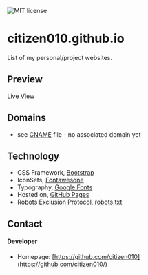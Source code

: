 ![MIT license](https://img.shields.io/badge/license-MIT-blue)

# citizen010.github.io

List of my personal/project websites.

## Preview ##
[Live View](https://citizen010.github.io)

## Domains
* see [CNAME](https://github.com/citizen010/citizen010.github.io/blob/master/CNAME) file - no associated domain yet

## Technology
* CSS Framework, [Bootstrap](https://getbootstrap.com/)
* IconSets, [Fontawesone](https://fontawesome.com/)
* Typography, [Google Fonts](https://fonts.google.com)
* Hosted on, [GitHub Pages](http://pages.github.com/)
* Robots Exclusion Protocol, [robots.txt](https://github.com/citizen010/citizen010.github.io/blob/master/robots.txt)

## Contact
#### Developer
* Homepage: [https://github.com/citizen010](https://github.com/citizen010/)
